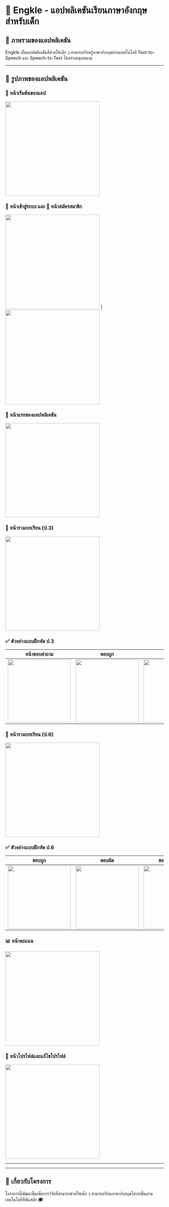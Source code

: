 # 📱 Engkle - แอปพลิเคชันเรียนภาษาอังกฤษสำหรับเด็ก

## 🌟 ภาพรวมของแอปพลิเคชัน
Engkle เป็นแอปพลิเคชันที่ช่วยให้เด็ก ๆ สามารถเรียนรู้ภาษาอังกฤษผ่านเทคโนโลยี Text-to-Speech และ Speech-to-Text ได้อย่างสนุกสนาน

---

## 📸 รูปภาพของแอปพลิเคชัน

### 🎨 หน้าเริ่มต้นของแอป
<img src="img/start.jpg" width="300">

### 🔑 หน้าเข้าสู่ระบบ และ 📝 หน้าสมัครสมาชิก
<img src="img/login.jpg" width="300"> | <img src="img/register.jpg" width="300">

### 🏡 หน้าแรกของแอปพลิเคชัน
<img src="img/homepage.jpg" width="300">

### 🏫 หน้ารวมบทเรียน (ป.3)
<img src="img/l3 homepage.jpg" width="300">

### ✅ ตัวอย่างแบบฝึกหัด ป.3
| หน้าตอบคำถาม | ตอบถูก | ตอบผิด | ขอสิทธิ์บันทึกเสียง |
|---|---|---|---|
| <img src="img/l3.jpg" width="200"> | <img src="img/l3 ture.jpg" width="200"> | <img src="img/l3 fail.jpg" width="200"> | <img src="img/l3 permis.jpg" width="200"> |

### 🏫 หน้ารวมบทเรียน (ป.6)
<img src="img/l6 homepage.jpg" width="300">

### ✅ ตัวอย่างแบบฝึกหัด ป.6
| ตอบถูก | ตอบผิด | ขอสิทธิ์บันทึกเสียง |
|---|---|---|
| <img src="img/l6 ture.jpg" width="200"> | <img src="img/l6 fail.jpg" width="200"> | <img src="img/l6 permis.jpg" width="200"> |

### 📊 หน้าคะแนน
<img src="img/score.jpg" width="300">

### 👤 หน้าโปรไฟล์และแก้ไขโปรไฟล์
<img src="img/profile.jpg" width="300">

---

---

## 📌 เกี่ยวกับโครงการ
โครงการนี้พัฒนาขึ้นเพื่อการวิจัยที่สามารถช่วยให้เด็ก ๆ สามารถเรียนภาษาอังกฤษได้ง่ายขึ้นผ่านเทคโนโลยีที่ทันสมัย 🎓
